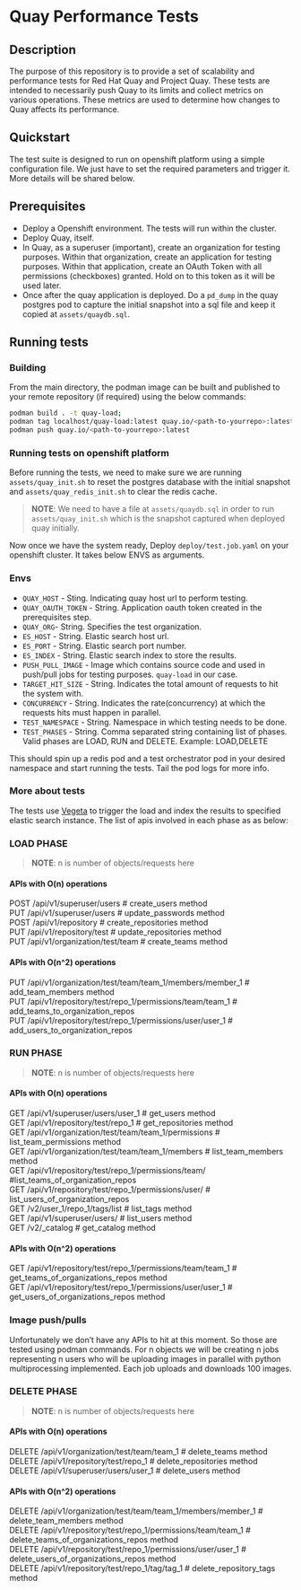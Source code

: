 # Quay Performance Tests

## Description

The purpose of this repository is to provide a set of scalability and
performance tests for Red Hat Quay and Project Quay. These tests are intended to necessarily push Quay to its limits and collect metrics on
various operations. These metrics are used to determine how changes to Quay
affects its performance.

## Quickstart

The test suite is designed to run on openshift platform using a simple configuration file. We just have to set the required parameters and trigger it. More details will be shared below.

## Prerequisites
- Deploy a Openshift environment. The tests will run within the cluster.
- Deploy Quay, itself.
- In Quay, as a superuser (important), create an organization for testing
  purposes. Within that organization, create an application for testing
  purposes. Within that application, create an OAuth Token with all
  permissions (checkboxes) granted. Hold on to this token as it will be used
  later.
- Once after the quay application is deployed. Do a `pd_dump` in the quay postgres pod to capture the initial snapshot into a sql file and keep it copied at `assets/quaydb.sql`.

## Running tests

### Building

From the main directory, the podman image can be built and published to your remote repository (if required) using the below commands: 

```bash
podman build . -t quay-load; 
podman tag localhost/quay-load:latest quay.io/<path-to-yourrepo>:latest; 
podman push quay.io/<path-to-yourrepo>:latest
```

### Running tests on openshift platform

Before running the tests, we need to make sure we are running `assets/quay_init.sh` to reset the postgres database with the initial snapshot and `assets/quay_redis_init.sh` to clear the redis cache.

> **NOTE**: We need to have a file at `assets/quaydb.sql` in order to run `assets/quay_init.sh` which is the snapshot captured when deployed quay initially.

Now once we have the system ready, Deploy `deploy/test.job.yaml` on your openshift cluster. It takes below ENVS as arguments.
### **Envs**
* `QUAY_HOST` - Sting. Indicating quay host url to perform testing.
* `QUAY_OAUTH_TOKEN` - String. Application oauth token created in the prerequisites step.
* `QUAY_ORG`- String. Specifies the test organization.
* `ES_HOST` - String. Elastic search host url.
* `ES_PORT` - String. Elastic search port number.
* `ES_INDEX` - String. Elastic search index to store the results.
* `PUSH_PULL_IMAGE` - Image which contains source code and used in push/pull jobs for testing purposes. `quay-load` in our case.
* `TARGET_HIT_SIZE` - String. Indicates the total amount of requests to hit the system with.
* `CONCURRENCY` - String. Indicates the rate(concurrency) at which the requests hits must happen in parallel.
* `TEST_NAMESPACE` - String. Namespace in which testing needs to be done.
* `TEST_PHASES` - String. Comma separated string containing list of phases. Valid phases are LOAD, RUN and DELETE. Example: LOAD,DELETE

This should spin up a redis pod and a test orchestrator pod in your desired namespace and start running the tests. Tail the pod logs for more info.

### More about tests

The tests use [Vegeta](https://github.com/tsenart/vegeta) to trigger the load and index the results to specified elastic search instance. The list of apis involved in each phase as as below:

### LOAD PHASE 														
> **NOTE**: n is number of objects/requests here
#### APIs with O(n) operations
POST /api/v1/superuser/users # create_users method  
PUT /api/v1/superuser/users # update_passwords method  
POST /api/v1/repository # create_repositories method  
PUT /api/v1/repository/test # update_repositories method  
PUT /api/v1/organization/test/team # create_teams method

#### APIs with O(n^2) operations
PUT /api/v1/organization/test/team/team_1/members/member_1 # add_team_members method  
PUT /api/v1/repository/test/repo_1/permissions/team/team_1 # add_teams_to_organization_repos  
PUT /api/v1/repository/test/repo_1/permissions/user/user_1 # add_users_to_organization_repos  

### RUN PHASE
> **NOTE**: n is number of objects/requests here
#### APIs with O(n) operations
GET /api/v1/superuser/users/user_1 # get_users method  
GET /api/v1/repository/test/repo_1 # get_repositories method  
GET /api/v1/organization/test/team/team_1/permissions # list_team_permissions method  
GET /api/v1/organization/test/team/team_1/members # list_team_members method  
GET /api/v1/repository/test/repo_1/permissions/team/ #list_teams_of_organization_repos  
GET /api/v1/repository/test/repo_1/permissions/user/ # list_users_of_organization_repos  
GET /v2/user_1/repo_1/tags/list # list_tags method  
GET /api/v1/superuser/users/ # list_users method  
GET /v2/_catalog # get_catalog method  

#### APIs with O(n^2) operations
GET /api/v1/repository/test/repo_1/permissions/team/team_1 # get_teams_of_organizations_repos method  
GET /api/v1/repository/test/repo_1/permissions/user/user_1 # get_users_of_organizations_repos method  

### Image push/pulls
Unfortunately we don’t have any APIs to hit at this moment. So those are tested using podman commands. For n objects we will be creating n jobs representing n users who will be uploading images in parallel with python multiprocessing implemented. Each job uploads and downloads 100 images.

### DELETE PHASE  
> **NOTE**: n is number of objects/requests here
#### APIs with O(n) operations
DELETE /api/v1/organization/test/team/team_1 # delete_teams method  
DELETE /api/v1/repository/test/repo_1 # delete_repositories method  
DELETE /api/v1/superuser/users/user_1 # delete_users method  

#### APIs with O(n^2) operations
DELETE /api/v1/organization/test/team/team_1/members/member_1 # delete_team_members method  
DELETE /api/v1/repository/test/repo_1/permissions/team/team_1 # delete_teams_of_organizations_repos method  
DELETE /api/v1/repository/test/repo_1/permissions/user/user_1 # delete_users_of_organizations_repos method  
DELETE /api/v1/repository/test/repo_1/tag/tag_1 # delete_repository_tags method  
